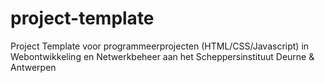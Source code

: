 # project-template
Project Template voor programmeerprojecten (HTML/CSS/Javascript) in Webontwikkeling en Netwerkbeheer aan het Scheppersinstituut Deurne &amp; Antwerpen
